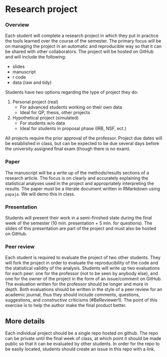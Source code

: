 Research project
================

### Overview

Each student will complete a research project in which they put in
practice the tools learned over the course of the semester. The primary
focus will be on managing the project in an automatic and reproducible
way so that it can be shared with other collaborators. The project will
be hosted on GitHub and will include the following:

- slides
- manuscript
- r code
- data (raw and tidy)

Students have two options regarding the type of project they do:

1.  Personal project (real)
    - For advanced students working on their own data
    - Ideal for QP, thesis, other projects
2.  Hypothetical project (simulated)
    - For students w/o data
    - Ideal for students in proposal phase (IRB, NSF, ect.)

All projects require the prior approval of the professor. Project due
dates will be established in class, but can be expected to be due
several days before the university assigned final exam (though there is
no exam).

### Paper

The manuscript will be a write up of the methods/results sections of a
research article. The focus is on clearly and accurately explaining the
statistical analyses used in the project and appropriately interpreting
the results. The paper must be a literate document written in RMarkdown
using `papaja`. We will demo this in class.

### Presentation

Students will present their work in a semi-finished state during the
final week of the semester (10 min. presentation + 5 min. for
questions). The slides of this presentation are part of the project and
must also be hosted on GitHub.

### Peer review

Each student is required to evaluate the project of two other students.
They will fork the project in order to evaluate the reproducibility of
the code and the statistical validity of the analysis. Students will
write up two evaluations for each peer: one for the professor (not to be
seen by anybody else), and one for the owner of the project in the form
of an issue/comment on GitHub. The evaluation written for the professor
should be longer and more in depth. Both evaluations should be written
in the style of a peer review for an academic journal, thus they should
include comments, questions, suggestions, and *constructive* criticisms
(#BeReviewer1). The point of this exercise is to help the author make
the final product better.

## More details

Each individual project should be a single repo hosted on github. The
repo can be private until the final week of class, at which point it
should be made public so that it can be evaluated by other students. In
order for the repo to be easily located, students should create an issue
in this repo with a link.

